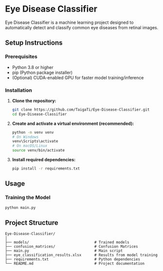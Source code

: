 # Eye Disease Classifier
Eye Disease Classifier is a machine learning project designed to automatically detect and classify common eye diseases from retinal images.

## Setup Instructions

### Prerequisites
- Python 3.8 or higher
- pip (Python package installer)
- (Optional) CUDA-enabled GPU for faster model training/inference

### Installation

1. **Clone the repository:**
   ```bash
   git clone https://github.com/TaigaTi/Eye-Disease-Classifier.git
   cd Eye-Disease-Classifier
   ```

2. **Create and activate a virtual environment (recommended):**
   ```bash
   python -m venv venv
   # On Windows
   venv\Scripts\activate
   # On macOS/Linux
   source venv/bin/activate
   ```

3. **Install required dependencies:**
   ```bash
   pip install -r requirements.txt
   ```
   
## Usage

### Training the Model
```bash
python main.py
```

## Project Structure

```
Eye-Disease-Classifier/
│
├── models/                              # Trained models
├── confusion_matrices/                  # Confusion Matrices
├── main.py                              # Main script
├── eye_classification_results.xlsx      # Results from model training
├── requirements.txt                     # Python dependencies
└── README.md                            # Project documentation
```
